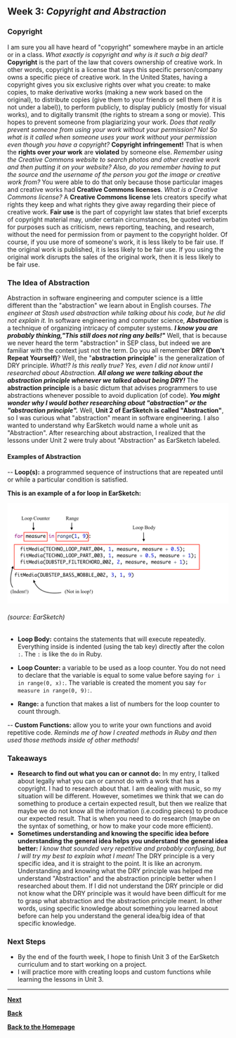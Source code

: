 ## Week 3: *Copyright and Abstraction*

### Copyright
I am sure you all have heard of "copyright" somewhere maybe in an article or in a class. *What exactly is copyright and why is it such a big deal?* **Copyright** is the part of the law that covers ownership of creative work. In other words, copyright is a license that says this specific person/company owns a specific piece of creative work. In the United States, having a copyright gives you six exclusive rights over what you create: to make copies, to make derivative works (making a new work based on the original), to distribute copies (give them to your friends or sell them (if it is not under a label)), to perform publicly, to display publicly (mostly for visual works), and to digitally transmit (the rights to stream a song or movie). This hopes to prevent someone from plagiarizing your work. _Does that really prevent someone from using your work without your permission? No! So what is it called when someone uses your work without your permission even though you have a copyright?_ **Copyright infringement!** That is when the **rights over _your_ work** are **violated** by someone else. *Remember using the Creative Commons website to search photos and other creative work and then putting it on your website? Also, do you remember having to put the source and the username of the person you got the image or creative work from?* You were able to do that only because those particular images and creative works had **Creative Commons licenses**. _What is a Creative Commons license?_ A **Creative Commons license** lets creators specify what rights they keep and what rights they give away regarding their piece of creative work. **Fair use** is the part of copyright law states that brief excerpts of copyright material may, under certain circumstances, be quoted verbatim for purposes such as criticism, news reporting, teaching, and research, without the need for permission from or payment to the copyright holder. Of course, if you use more of someone's work, it is less likely to be fair use. If the original work is published, it is less likely to be fair use. If you using the original work disrupts the sales of the original work, then it is less likely to be fair use. 


### The Idea of Abstraction
Abstraction in software engineering and computer science is a little different than the "abstraction" we learn about in English courses. *The engineer at Stash used abstraction while talking about his code, but he did not explain it.* In software engineering and computer science, **_Abstraction_** is a technique of organizing intricacy of computer systems. **_I know you are probably thinking,"This still does not ring any bells!"_** Well, that is because we never heard the term "abstraction" in SEP class, but indeed we are familiar with the context just not the term. Do you all remember **DRY (Don't Repeat Yourself)**? Well, the "**abstraction principle**" is the generalization of DRY principle. *What!? Is this really true? Yes, even I did not know until I researched about Abstraction.* **_All along we were talking about the abstraction principle whenever we talked about being DRY!_** The **abstraction principle** is a basic dictum that advises programmers to use abstractions whenever possible to avoid duplication (of code). **_You might wonder why I would bother researching about "abstraction" or the "abstraction principle"._** Well, **Unit 2 of EarSketch is called "Abstraction"**, so I was curious what "abstraction" meant in software engineering. I also wanted to understand why EarSketch would name a whole unit as "Abstraction". After researching about abstraction, I realized that the lessons under Unit 2 were truly about "Abstraction" as EarSketch labeled.     

#### Examples of Abstraction
-- **Loop(s):** a programmed sequence of instructions that are repeated until or while a particular condition is satisfied.

**This is an example of a for loop in EarSketch:**

![For Loop](../images/for-loop-ex.png) 
###### (source: EarSketch)

- **Loop Body:** contains the statements that will execute repeatedly. Everything inside is indented (using the tab key) directly after the colon `:`. The `:` is like the `do` in Ruby. 

- **Loop Counter:** a variable to be used as a loop counter. You do not need to declare that the variable is equal to some value before saying `for i in range(0, x):`. The variable is created the moment you say `for measure in range(0, 9):`.
- **Range:** a function that makes a list of numbers for the loop counter to count through.

-- **Custom Functions:** allow you to write your own functions and avoid repetitive code. *Reminds me of how I created methods in Ruby and then used those methods inside of other methods!*

### Takeaways
- **Research to find out what you can or cannot do:** In my entry, I talked about legally what you can or cannot do with a work that has a copyright. I had to research about that. I am dealing with music, so my situation will be different. However, sometimes we think that we can do something to produce a certain expected result, but then we realize that maybe we do not know all the information (i.e.coding pieces) to produce our expected result. That is when you need to do research (maybe on the syntax of something, or how to make your code more efficient).  
- **Sometimes understanding and knowing the specific idea before understanding the general idea helps you understand the general idea better:** *I know that sounded very repetitive and probably confusing, but I will try my best to explain what I mean!* The DRY principle is a very specific idea, and it is straight to the point. It is like an acronym. Understanding and knowing what the DRY principle was helped me understand "Abstraction" and the abstraction principle better when I researched about them. If I did not understand the DRY principle or did not know what the DRY principle was it would have been difficult for me to grasp what abstraction and the abstraction principle meant. In other words, using specific knowledge about something you learned about before can help you understand the general idea/big idea of that specific knowledge. 

### Next Steps
- By the end of the fourth week, I hope to finish Unit 3 of the EarSketch curriculum and to start working on a project. 
- I will practice more with creating loops and custom functions while learning the lessons in Unit 3. 
---
[**Next**](wk-4.md)

[**Back**](wk-2.md)

[**Back to the Homepage**](../README.md)